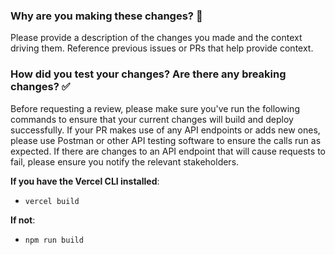 ### Why are you making these changes? 🔬

Please provide a description of the changes you made and the context driving them. Reference previous issues or PRs that help provide context.

### How did you test your changes? Are there any breaking changes? ✅

Before requesting a review, please make sure you've run the following commands to ensure that your current changes will build and deploy successfully. If your PR makes use of any API endpoints or adds new ones,
please use Postman or other API testing software to ensure the calls run as expected. If there are changes to an API endpoint that will cause requests to fail, please ensure you notify the relevant stakeholders.

**If you have the Vercel CLI installed**:
- `vercel build`

**If not**:
- `npm run build`
